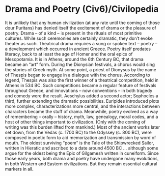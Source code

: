 # Drama and Poetry (Civ6)/Civilopedia

It is unlikely that any human civilization (at any rate until the coming of those dour Puritans) has denied itself the excitement of drama or the pleasure of poetry. Drama – of a kind – is present in the rituals of most primitive cultures. While such ceremonies are certainly dramatic, they don’t evoke theater as such. Theatrical drama requires a sung or spoken text – poetry – a development which occurred in ancient Greece. Poetry itself predates literacy, back to at least the age of Homer and the oral epics of Mesopotamia.
It is in Athens, around the 6th Century BC, that drama became an “art” form. During the Dionysian festivals, a chorus would sing the stories of Greek myth. At some point, a priest of Dionysus by the name of Thespis began to engage in a dialogue with the chorus. According to legend, Thespis was also the first winner of a theatrical competition, held in Athens in 534 BC. Such competitions became a regular feature of festivals throughout Greece, and innovations – now conventions – in both tragedy and comedy were the result. Aeschylus added a second actor; Sophocles a third, further extending the dramatic possibilities. Euripides introduced plots more complex, characterizations more central, and the interactions between characters became the stuff of drama.
Meanwhile, poetry evolved as a way of remembering – orally – history, myth, law, genealogy, moral codes, and a host of other things important to civilization. (Only with the coming of writing was this burden lifted from mankind.) Most of the ancient works later set down, from the Vedas (c. 1700 BC) to the Odyssey (c. 800 BC), were composed in poetic form to aid memorization and transmission by word of mouth. The oldest surviving “poem” is the Tale of the Shipwrecked Sailor, written in Hieratic and ascribed to a date around 4500 BC … although some argue for the oldest being the Epic of Gilgamesh written in cuneiform.
Since those early years, both drama and poetry have undergone many evolutions, in both Western and Eastern civilizations. But they remain essential cultural markers in all.